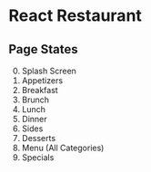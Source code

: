 # React Restaurant

## Page States
0. Splash Screen
1. Appetizers
1. Breakfast
1. Brunch
1. Lunch
1. Dinner
1. Sides
1. Desserts
1. Menu (All Categories)
1. Specials